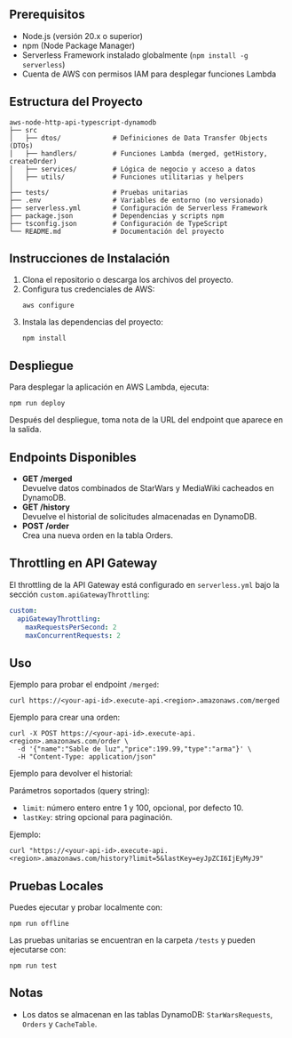 ## Prerequisitos

- Node.js (versión 20.x o superior)
- npm (Node Package Manager)
- Serverless Framework instalado globalmente (`npm install -g serverless`)
- Cuenta de AWS con permisos IAM para desplegar funciones Lambda

## Estructura del Proyecto

```
aws-node-http-api-typescript-dynamodb
├── src
│   ├── dtos/             # Definiciones de Data Transfer Objects (DTOs)
│   ├── handlers/         # Funciones Lambda (merged, getHistory, createOrder)
│   ├── services/         # Lógica de negocio y acceso a datos
│   ├── utils/            # Funciones utilitarias y helpers
│
├── tests/                # Pruebas unitarias
├── .env                  # Variables de entorno (no versionado)
├── serverless.yml        # Configuración de Serverless Framework
├── package.json          # Dependencias y scripts npm
├── tsconfig.json         # Configuración de TypeScript
└── README.md             # Documentación del proyecto
```

## Instrucciones de Instalación

1. Clona el repositorio o descarga los archivos del proyecto.
2. Configura tus credenciales de AWS:
   ```
   aws configure
   ```
3. Instala las dependencias del proyecto:
   ```
   npm install
   ```

## Despliegue

Para desplegar la aplicación en AWS Lambda, ejecuta:
```
npm run deploy
```
Después del despliegue, toma nota de la URL del endpoint que aparece en la salida.

## Endpoints Disponibles

- **GET /merged**  
  Devuelve datos combinados de StarWars y MediaWiki cacheados en DynamoDB.
- **GET /history**  
  Devuelve el historial de solicitudes almacenadas en DynamoDB.  
- **POST /order**  
  Crea una nueva orden en la tabla Orders.

## Throttling en API Gateway

El throttling de la API Gateway está configurado en `serverless.yml` bajo la sección `custom.apiGatewayThrottling`:
```yaml
custom:
  apiGatewayThrottling:
    maxRequestsPerSecond: 2
    maxConcurrentRequests: 2
```
## Uso

Ejemplo para probar el endpoint `/merged`:
```
curl https://<your-api-id>.execute-api.<region>.amazonaws.com/merged
```

Ejemplo para crear una orden:
```
curl -X POST https://<your-api-id>.execute-api.<region>.amazonaws.com/order \
  -d '{"name":"Sable de luz","price":199.99,"type":"arma"}' \
  -H "Content-Type: application/json"
```
Ejemplo para devolver el historial:

Parámetros soportados (query string):
- `limit`: número entero entre 1 y 100, opcional, por defecto 10.
- `lastKey`: string opcional para paginación.

Ejemplo:
```
curl "https://<your-api-id>.execute-api.<region>.amazonaws.com/history?limit=5&lastKey=eyJpZCI6IjEyMyJ9"
  ```

## Pruebas Locales

Puedes ejecutar y probar localmente con:
```
npm run offline
```
Las pruebas unitarias se encuentran en la carpeta `/tests` y pueden ejecutarse con:
```
npm run test
```

## Notas

- Los datos se almacenan en las tablas DynamoDB: `StarWarsRequests`, `Orders` y `CacheTable`.